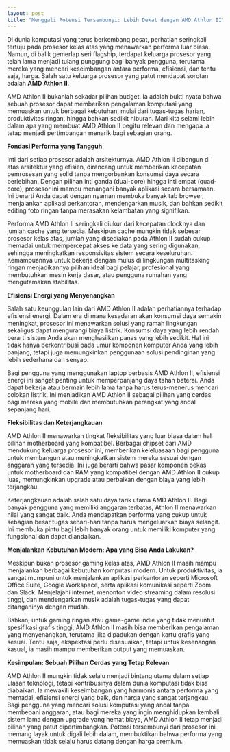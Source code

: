 ```yaml
---
layout: post
title: "Menggali Potensi Tersembunyi: Lebih Dekat dengan AMD Athlon II"
---
```


Di dunia komputasi yang terus berkembang pesat, perhatian seringkali tertuju pada prosesor kelas atas yang menawarkan performa luar biasa. Namun, di balik gemerlap seri flagship, terdapat keluarga prosesor yang telah lama menjadi tulang punggung bagi banyak pengguna, terutama mereka yang mencari keseimbangan antara performa, efisiensi, dan tentu saja, harga. Salah satu keluarga prosesor yang patut mendapat sorotan adalah **AMD Athlon II**.

AMD Athlon II bukanlah sekadar pilihan budget. Ia adalah bukti nyata bahwa sebuah prosesor dapat memberikan pengalaman komputasi yang memuaskan untuk berbagai kebutuhan, mulai dari tugas-tugas harian, produktivitas ringan, hingga bahkan sedikit hiburan. Mari kita selami lebih dalam apa yang membuat AMD Athlon II begitu relevan dan mengapa ia tetap menjadi pertimbangan menarik bagi sebagian orang.

**Fondasi Performa yang Tangguh**

Inti dari setiap prosesor adalah arsitekturnya. AMD Athlon II dibangun di atas arsitektur yang efisien, dirancang untuk memberikan kecepatan pemrosesan yang solid tanpa mengorbankan konsumsi daya secara berlebihan. Dengan pilihan inti ganda (dual-core) hingga inti empat (quad-core), prosesor ini mampu menangani banyak aplikasi secara bersamaan. Ini berarti Anda dapat dengan nyaman membuka banyak tab browser, menjalankan aplikasi perkantoran, mendengarkan musik, dan bahkan sedikit editing foto ringan tanpa merasakan kelambatan yang signifikan.

Performa AMD Athlon II seringkali diukur dari kecepatan clocknya dan jumlah cache yang tersedia. Meskipun cache mungkin tidak sebesar prosesor kelas atas, jumlah yang disediakan pada Athlon II sudah cukup memadai untuk mempercepat akses ke data yang sering digunakan, sehingga meningkatkan responsivitas sistem secara keseluruhan. Kemampuannya untuk bekerja dengan mulus di lingkungan multitasking ringan menjadikannya pilihan ideal bagi pelajar, profesional yang membutuhkan mesin kerja dasar, atau pengguna rumahan yang mengutamakan stabilitas.

**Efisiensi Energi yang Menyenangkan**

Salah satu keunggulan lain dari AMD Athlon II adalah perhatiannya terhadap efisiensi energi. Dalam era di mana kesadaran akan konsumsi daya semakin meningkat, prosesor ini menawarkan solusi yang ramah lingkungan sekaligus dapat mengurangi biaya listrik. Konsumsi daya yang lebih rendah berarti sistem Anda akan menghasilkan panas yang lebih sedikit. Hal ini tidak hanya berkontribusi pada umur komponen komputer Anda yang lebih panjang, tetapi juga memungkinkan penggunaan solusi pendinginan yang lebih sederhana dan senyap.

Bagi pengguna yang menggunakan laptop berbasis AMD Athlon II, efisiensi energi ini sangat penting untuk memperpanjang daya tahan baterai. Anda dapat bekerja atau bermain lebih lama tanpa harus terus-menerus mencari colokan listrik. Ini menjadikan AMD Athlon II sebagai pilihan yang cerdas bagi mereka yang mobile dan membutuhkan perangkat yang andal sepanjang hari.

**Fleksibilitas dan Keterjangkauan**

AMD Athlon II menawarkan tingkat fleksibilitas yang luar biasa dalam hal pilihan motherboard yang kompatibel. Berbagai chipset dari AMD mendukung keluarga prosesor ini, memberikan keleluasaan bagi pengguna untuk membangun atau meningkatkan sistem mereka sesuai dengan anggaran yang tersedia. Ini juga berarti bahwa pasar komponen bekas untuk motherboard dan RAM yang kompatibel dengan AMD Athlon II cukup luas, memungkinkan upgrade atau perbaikan dengan biaya yang lebih terjangkau.

Keterjangkauan adalah salah satu daya tarik utama AMD Athlon II. Bagi banyak pengguna yang memiliki anggaran terbatas, Athlon II menawarkan nilai yang sangat baik. Anda mendapatkan performa yang cukup untuk sebagian besar tugas sehari-hari tanpa harus mengeluarkan biaya selangit. Ini membuka pintu bagi lebih banyak orang untuk memiliki komputer yang fungsional dan dapat diandalkan.

**Menjalankan Kebutuhan Modern: Apa yang Bisa Anda Lakukan?**

Meskipun bukan prosesor gaming kelas atas, AMD Athlon II masih mampu menjalankan berbagai kebutuhan komputasi modern. Untuk produktivitas, ia sangat mumpuni untuk menjalankan aplikasi perkantoran seperti Microsoft Office Suite, Google Workspace, serta aplikasi komunikasi seperti Zoom dan Slack. Menjelajahi internet, menonton video streaming dalam resolusi tinggi, dan mendengarkan musik adalah tugas-tugas yang dapat ditanganinya dengan mudah.

Bahkan, untuk gaming ringan atau game-game indie yang tidak menuntut spesifikasi grafis tinggi, AMD Athlon II masih bisa memberikan pengalaman yang menyenangkan, terutama jika dipadukan dengan kartu grafis yang sesuai. Tentu saja, ekspektasi perlu disesuaikan, tetapi untuk kesenangan kasual, ia masih mampu memberikan output yang memuaskan.

**Kesimpulan: Sebuah Pilihan Cerdas yang Tetap Relevan**

AMD Athlon II mungkin tidak selalu menjadi bintang utama dalam setiap ulasan teknologi, tetapi kontribusinya dalam dunia komputasi tidak bisa diabaikan. Ia mewakili keseimbangan yang harmonis antara performa yang memadai, efisiensi energi yang baik, dan harga yang sangat terjangkau. Bagi pengguna yang mencari solusi komputasi yang andal tanpa membebani anggaran, atau bagi mereka yang ingin menghidupkan kembali sistem lama dengan upgrade yang hemat biaya, AMD Athlon II tetap menjadi pilihan yang patut dipertimbangkan. Potensi tersembunyi dari prosesor ini memang layak untuk digali lebih dalam, membuktikan bahwa performa yang memuaskan tidak selalu harus datang dengan harga premium.
